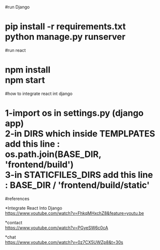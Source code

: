 
#run Django <br />

pip install -r requirements.txt <br />
python manage.py runserver <br />
====================================
#run react  <br />

npm install <br />
npm start <br />
====================================
#how to integrate react int django <br />

1-import os in settings.py (django app) <br />
2-in DIRS which inside TEMPLPATES add this line : os.path.join(BASE_DIR, 'frontend/build') <br />
3-in STATICFILES_DIRS add this line : BASE_DIR / 'frontend/build/static' <br />
====================================
#references <br />

*Integrate React Into  Django <br />
https://www.youtube.com/watch?v=FhkqMHxchZ8&feature=youtu.be <br />

*contact <br />
https://www.youtube.com/watch?v=PGyeSW6c0cA <br />

*chat <br />
https://www.youtube.com/watch?v=0z7CX5UWZp8&t=30s <br />












